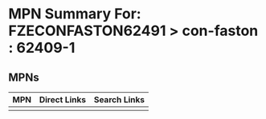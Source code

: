



# MPN Summary For: FZECONFASTON62491 > con-faston : 62409-1

## MPNs
  

|MPN|Direct Links|Search Links|
| :--- | :--- | :--- |
||||
